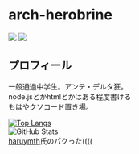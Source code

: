 # arch-herobrine
![](https://komarev.com/ghpvc/?username=arch-herobrine)
[![](https://img.shields.io/badge/chat-on_discord-7289da.svg?style=flat-square)](https://discord.gg/gstEsq3C8f)
## プロフィール
一般通過中学生。アンテ・デルタ狂。</br>
node.jsとかhtmlとかはある程度書ける</br>
もはやクソコード置き場。</br>

[![Top Langs](https://github-readme-stats.vercel.app/api/top-langs/?username=arch-herobrine&layout=compact&langs_count=6&theme=dark)](https://github.com/anuraghazra/github-readme-stats)<br>
![GitHub Stats](https://github-readme-stats.vercel.app/api?username=arch-herobrine&show_icons=true&theme=radical)<br>
[haruymth](https://github.com/haruymth)氏のパクった((((
